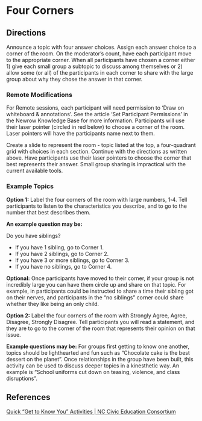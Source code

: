 # Four Corners

## Directions

Announce a topic with four answer choices. Assign each answer choice to a corner of the room. On the moderator’s count, have each participant move to the appropriate corner. When all participants have chosen a corner either 1) give each small group a subtopic to discuss among themselves or 2) allow some (or all) of the participants in each corner to share with the large group about why they chose the answer in that corner.

### Remote Modifications

For Remote sessions, each participant will need permission to ‘Draw on whiteboard & annotations’. See the article ‘Set Participant Permissions’ in the Newrow Knowledge Base for more information. Participants will use their laser pointer (circled in red below) to choose a corner of the room. Laser pointers will have the participants name next to them.

Create a slide to represent the room - topic listed at the top, a four-quadrant grid with choices in each section. Continue with the directions as written above.  Have participants use their laser pointers to choose the corner that best represents their answer. Small group sharing is impractical with the current available tools.

### Example Topics

**Option 1:** Label the four corners of the room with large numbers, 1‐4.  Tell participants to listen to the characteristics you describe, and to go to the number that best describes them.

**An example question may be:**

Do you have siblings?  

* If you have 1 sibling, go to Corner 1.
* If you have 2 siblings, go to Corner 2.
* If you have 3 or more siblings, go to Corner 3.
* If you have no siblings, go to Corner 4.  

**Optional:** Once participants have moved to their corner, if your group is not incredibly large you can have them circle up and share on that topic.  For example, in participants could be instructed to share a time their sibling got on their nerves, and participants in the “no siblings” corner could share whether they like being an only child.

**Option 2:**  Label the four corners of the room with Strongly Agree, Agree, Disagree, Strongly Disagree.  Tell participants you will read a statement, and they are to go to the corner of the room that represents their opinion on that issue.  

**Example questions may be:**
For groups first getting to know one another, topics should be lighthearted and fun such as “Chocolate cake is the best dessert on the planet”. Once relationships in the group have been built, this activity can be used to discuss deeper topics in a kinesthetic way. An example is “School uniforms cut down on teasing, violence, and class disruptions”.

## References

[Quick “Get to Know You” Activities | NC Civic Education Consortium](https://civics.sites.unc.edu/files/2012/05/gettoknowyou.pdf)

